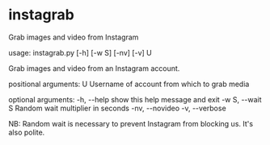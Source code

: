 # instagrab
Grab images and video from Instagram

usage: instagrab.py [-h] [-w S] [-nv] [-v] U

Grab images and video from an Instagram account.

positional arguments:
  U               Username of account from which to grab media

optional arguments:
  -h, --help      show this help message and exit
  -w S, --wait S  Random wait multiplier in seconds
  -nv, --novideo
  -v, --verbose

NB: Random wait is necessary to prevent Instagram from blocking us. It's also
polite.

